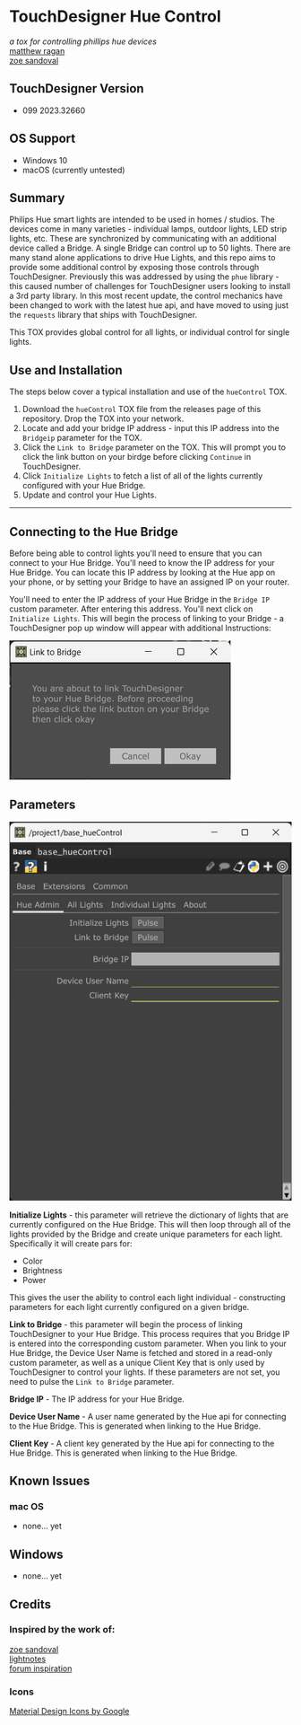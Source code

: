 # TouchDesigner Hue Control
*a tox for controlling phillips hue devices*  
[matthew ragan](https://matthewragan.com)  
[zoe sandoval](https://zoesandoval.com)

## TouchDesigner Version
* 099 2023.32660

## OS Support
* Windows 10
* macOS (currently untested)

## Summary
Philips Hue smart lights are intended to be used in homes / studios. The devices come in many varieties - individual lamps, outdoor lights, LED strip lights, etc. These are synchronized by communicating with an additional device called a Bridge. A single Bridge can control up to 50 lights. There are many stand alone applications to drive Hue Lights, and this repo aims to provide some additional control by exposing those controls through TouchDesigner. Previously this was addressed by using the `phue` library - this caused number of challenges for TouchDesigner users looking to install a 3rd party library. In this most recent update, the control mechanics have been changed to work with the latest hue api, and have moved to using just the `requests` library that ships with TouchDesigner.

This TOX provides global control for all lights, or individual control for single lights.

## Use and Installation
The steps below cover a typical installation and use of the `hueControl` TOX.

1. Download the `hueControl` TOX file from the releases page of this repository. Drop the TOX into your network. 
2. Locate and add your bridge IP address - input this IP address into the `Bridgeip` parameter for the TOX.
3. Click the `Link to Bridge` parameter on the TOX. This will prompt you to click the link button on your birdge before clicking `Continue` in TouchDesigner.
4. Click `Initialize Lights` to fetch a list of all of the lights currently configured with your Hue Bridge.
5. Update and control your Hue Lights.

----

## Connecting to the Hue Bridge
Before being able to control lights you'll need to ensure that you can connect to your Hue Bridge. You'll need to know the IP address for your Hue Bridge. You can locate this IP address by looking at the Hue app on your phone, or by setting your Bridge to have an assigned IP on your router.

You'll need to enter the IP address of your Hue Bridge in the `Bridge IP` custom parameter. After entering this address. You'll next click on `Initialize Lights`. This will begin the process of linking to your Bridge - a TouchDesigner pop up window will appear with additional Instructions:

![admin-page](assets/link-to-bridge.png)

## Parameters

![admin-page](assets/admin-page.png)

**Initialize Lights** - this parameter will retrieve the dictionary of lights that are currently configured on the Hue Bridge. This will then loop through all of the lights provided by the Bridge and create unique parameters for each light. Specifically it will create pars for:  
* Color
* Brightness
* Power

This gives the user the ability to control each light individual - constructing parameters for each light currently configured on a given bridge. 

**Link to Bridge** - this parameter will begin the process of linking TouchDesigner to your Hue Bridge. This process requires that you Bridge IP is entered into the corresponding custom parameter. When you link to your Hue Bridge, the Device User Name is fetched and stored in a read-only custom parameter, as well as a unique Client Key that is only used by TouchDesigner to control your lights. If these parameters are not set, you need to pulse the `Link to Bridge` parameter.  

**Bridge IP** - The IP address for your Hue Bridge.  

**Device User Name** - A user name generated by the Hue api for connecting to the Hue Bridge. This is generated when linking to the Hue Bridge.   

**Client Key** - A client key generated by the Hue api for connecting to the Hue Bridge. This is generated when linking to the Hue Bridge.  

## Known Issues
### mac OS
* none... yet

## Windows
* none... yet

## Credits
### Inspired by the work of:
[zoe sandoval](zoesandoval.com)  
[lightnotes](https://www.lightnotes.es/)  
[forum inspiration](https://www.derivative.ca/Forum/viewtopic.php?f=4&t=6131)

### Icons
[Material Design Icons by Google](https://material.io/tools/icons/?icon=save_alt&style=baseline)